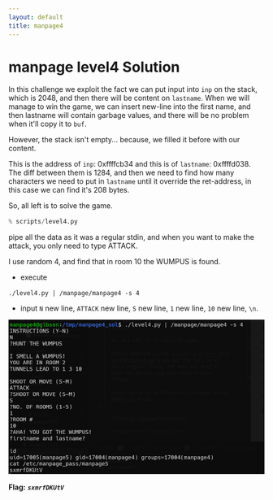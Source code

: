 ```yaml
---
layout: default
title: manpage4
---
```


# manpage level4 Solution

In this challenge we exploit the fact we can put input into `inp` on the stack, which is 2048, and then there will be content on `lastname`.
When we will manage to win the game, we can insert new-line into the first name, and then lastname will contain garbage values, and there will be no problem when it'll copy it to `buf`.

However, the stack isn't empty... because, we filled it before with our content.

This is the address of `inp`: 0xffffcb34 and this is of `lastname`: 0xffffd038.
The diff between them is 1284, and then we need to find how many characters we need to put in `lastname` until it override the ret-address, in this case we can find it's 208 bytes.

So, all left is to solve the game.

```py
% scripts/level4.py
```
 pipe all the data as it was a regular stdin, and when you want to make the attack, you only need to type ATTACK.

I use random 4, and find that in room 10 the WUMPUS is found.

* execute 
```
./level4.py | /manpage/manpage4 -s 4
```
* input `N` new line, `ATTACK` new line, `S` new line, `1` new line, `10` new line, `\n`.


![image](./images/level4.png)

**Flag:** ***`sxmrfDKUtV`*** 
